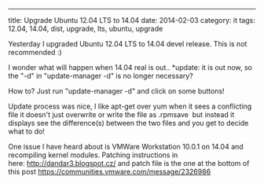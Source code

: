 ---
title: Upgrade Ubuntu 12.04 LTS to 14.04
date: 2014-02-03
category: it
tags: 12.04, 14.04, dist, upgrade, lts, ubuntu, upgrade

Yesterday I upgraded Ubuntu 12.04 LTS to 14.04 devel release. This is not recommended :)

I wonder what will happen when 14.04 real is out.. \*update: it is out now, so the "-d" in "update-manager -d" is no longer necessary?

How to? Just run "update-manager -d" and click on some buttons!

Update process was nice, I like apt-get over yum when it sees a conflicting file it doesn't just overwrite or write the file as .rpmsave  but instead it displays see the difference(s) between the two files and you get to decide what to do!

One issue I have heard about is VMWare Workstation 10.0.1 on 14.04 and recompiling kernel modules. Patching instructions in here: <http://dandar3.blogspot.cz/> and patch file is the one at the bottom of this post <https://communities.vmware.com/message/2326986>
